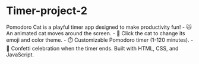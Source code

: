 # Timer-project-2
Pomodoro Cat is a playful timer app designed to make productivity fun!  - 🐱 An animated cat moves around the screen. - 🐾 Click the cat to change its emoji and color theme. - ⏱️ Customizable Pomodoro timer (1-120 minutes). - 🎉 Confetti celebration when the timer ends.  Built with HTML, CSS, and JavaScript.
